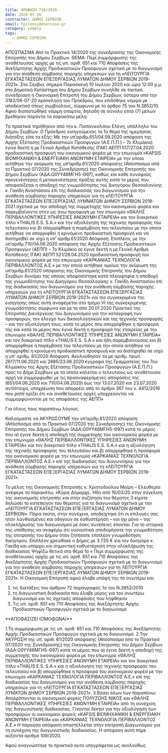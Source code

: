 ```yaml
---
title: ΑΠΟΦΑΣΗ 710/2020
date: 2020-07-16
contractor: ΔΗΜΟΣ ΣΕΡΒΙΩΝ
email: tpitenis@dservion.gr
category: comply
tags:
   - ΔΗΜΟΣ-ΣΕΡΒΙΩΝ
---
```

<p>
<!--center-->ΑΠΟΣΠΑΣΜΑ<!--/center-->
Από το Πρακτικό 14/2020 της συνεδρίασης της Οικονοµικής Επιτροπής του ∆ήµου Σερβίων.
ΘΕΜΑ: Περί συµµόρφωσης της αναθέτουσας αρχής µε τις υπ. αριθ. 651 και 710 Αποφάσεις της Ανεξάρτητης Αρχής Προδικαστικών Προσφυγών σχετικά µε το διαγωνισµό για την ανάθεση σύµβασης παροχής υπηρεσιών για τη «ΛΕΙΤΟΥΡΓΙΑ ΕΓΚΑΤΑΣΤΑΣΕΩΝ ΕΠΕΞΕΡΓΑΣΙΑΣ ΛΥΜΑΤΩΝ ∆ΗΜΟΥ ΣΕΡΒΙΩΝ 2019-2021».
Στα Σέρβια, σήµερα Παρασκευή 10 Ιουλίου 2020 και ώρα 12:00 µ.µ. στο ∆ηµοτικό Κατάστηµα του ∆ήµου Σερβίων συνήλθε σε τακτική συνεδρίαση η Οικονοµική Επιτροπή του ∆ήµου Σερβίων, ύστερα από την 3182/06-07-20 πρόσκληση του Προέδρου, που επιδόθηκε νόµιµα µε αποδεικτικό στους συµβούλους, σύµφωνα µε το άρθρο 75 του Ν.3852/10. Αφού διαπιστώθηκε νόµιµη απαρτία, δηλαδή σε σύνολο επτά (7) µελών βρέθηκαν παρόντα τα παρακάτω µέλη:


Τα πρακτικά τηρήθηκαν από την κ. Παπανικολάου Ελένη, υπάλληλο του ∆ήµου Σερβίων. Ο Πρόεδρος εισηγούµενος το 1ο θέµα της ηµερήσιας διάταξης είπε τα εξής:
Με την υπ’αριθµ.651/04.06.2020 απόφαση της Αρχής Εξέτασης Προδικαστικών Προσφυγών (Α.Ε.Π.Π.) – 7ο Κλιµάκιο) έγινε δεκτή η µε Γενικό Αριθµό Κατάθεσης (ΓΑΚ) ΑΕΠΠ 517/27.04.2020 προδικαστική προσφυγή του οικονοµικού φορέα µε την επωνυµία «KAFSIS ΒΙΟΜΗΧΑΝΙΚΗ & ΕΝΕΡΓΕΙΑΚΗ ΑΝΩΝΥΜΗ ΕΤΑΙΡΕΙΑ» µε την οποία αιτήθηκε την ακύρωση της υπ’αριθµ.61/2020 απόφασης (Απόσπασµα από το Πρακτικό 07/2020 της Συνεδρίασης) της Οικονοµικής Επιτροπής του ∆ήµου Σερβίων (Α∆Α:Ω0ΥΥ46ΜΓΗ5-Θ97), καθώς και κάθε συναφούς προγενέστερης ή µεταγενέστερης πράξης αυτής κατά το µέρος που αποφασίζεται η αποδοχή της γνωµοδότησης του ∆ικηγόρου Θεσσαλονίκης κ. Γακίδη Αναστάσιου επί της διαδικασίας του διαγωνισµού για την ανάθεση σύµβασης παροχής υπηρεσιών για τη «ΛΕΙΤΟΥΡΓΙΑ ΕΓΚΑΤΑΣΤΑΣΕΩΝ ΕΠΕΞΕΡΓΑΣΙΑΣ ΛΥΜΜΑΤΩΝ ∆ΗΜΟΥ ΣΕΡΒΙΩΝ 2019-2021 σχετικά µε την αποδοχή της συµµετοχής του οικονοµικού φορέα και παρεµβαίνοντα στην ως άνω προσφυγή µε την επωνυµία «ΘΑΛΗΣ ΠΕΡΙΒΑΛΛΟΝΤΙΚΕΣ ΥΠΗΡΕΣΙΕΣ ΑΝΩΝΥΜΗ ΕΤΑΙΡΕΙΑ» και τον διακριτικό τίτλο «THALIS E.S. S.A.» και την αξιολόγηση της τεχνικής προσφοράς του τελευταίου και β) απορρίφθηκε η παρέµβαση του τελευταίου µε την οποία αιτήθηκε να απορριφθεί η κρινόµενη προδικαστική προσφυγή και να διατηρηθεί σε ισχύ η υπ’ αριθµ.61/2020 Απόφαση.
Επιπλέον, µε την υπ’αριθµ.710/04.06.2020 απόφαση της Αρχής Εξέτασης Προδικαστικών Προσφυγών (ΑΕΠΠ) – 7ο Κλιµάκιο α) έγινε δεκτή η µε Γενικό Αριθµό Κατάθεσης (ΓΑΚ) ΑΕΠΠ 521/28.04.2020 προδικαστική προσφυγή του οικονοµικού φορέα µε την επωνυµία
«ΚΑΡΚΑΝΙΑΣ ΤΕΧΝΟΛΟΓΙΑ ΠΕΡΙΒΑΛΛΟΝΤΟΣ Α.Ε.» µε την οποία αιτήθηκε οµοίως την ακύρωση της υπ’αριθµ.61/2020 απόφασης της Οικονοµικής Επιτροπής του ∆ήµου Σερβίων δυνάµει της οποίας αποφασίστηκε κατά πλειοψηφία η αποδοχή της γνωµοδότησης του
∆ικηγόρου Θεσσαλονίκης κ. Γακίδη Αναστασίου επί της διαδικασίας του διαγωνισµού για την ανάθεση σύµβασης παροχής υπηρεσιών για τη «ΛΕΙΤΟΥΡΓΙΑ ΕΓΚΑΤΑΣΤΑΣΕΩΝ ΕΠΕΞΕΡΓΑΣΙΑΣ ΛΥΜΑΤΩΝ ∆ΗΜΟΥ ΣΕΡΒΙΩΝ 2019-2021» και πιο συγκεκριµένα της εισήγησης όπως αυτή αναφέρεται στο τµήµα VI της συγκεκριµένης γνωµοδότησης σύµφωνα και µε το από 20.01.2020 Πρακτικό της Επιτροπής ∆ιενέργειας του ∆ιαγωνισµού για την καταγραφή των προσφορών, τον έλεγχο των δικαιολογητικών και της τεχνικής προσφοράς –
και την αξιολόγησή τους, κατά το µέρος που απορρίφθηκε η προσφορά της και κατά το µέρος που έγινε δεκτή η προσφορά της εταιρείας µε την επωνυµία «ΘΑΛΗΣ ΠΕΡΙΒΑΛΛΟΝΤΙΚΕΣ ΥΠΗΡΕΣΙΕΣ ΑΝΩΝΥΜΗ ΕΤΑΙΡΕΙΑ» και τον διακριτικό τίτλο «THALIS E.S. S.A.» και ήδη παρεµβαίνουσας και β) απορρίφθηκε η παρέµβαση του τελευταίου µε την οποία αιτήθηκε να απορριφθεί η κρινόµενη προδικαστική προσφυγή και να διατηρηθεί σε ισχύ η υπ’ αριθµ. 61/2020 Απόφαση.
Ακολούθησαν τα µε αριθµ. πρωτ. 2617/11.06.2020 και 2885/23.06.2020 έγγραφα της Γραµµατείας του 7ου Κλιµακίου της Αρχής Εξέτασης Προδικαστικών Προσφυγών (Α.Ε.Π.Π.) προς το ∆ήµο Σερβίων µε τα οποία καλείται ο τελευταίος ως αναθέτουσα αρχή να συµµορφωθεί µε τις προαναφερόµενες αποφάσεις της (651/04.06.2020 και 710/04.06.2020) έως την 13.07.2020 και 23.07.2020 αντίστοιχα, υποχρέωση που απορρέει από το άρθρο 367 του ν. 4412/2016 που ρητά ορίζει ότι «οι αναθέτουσες αρχές υποχρεούνται να συµµορφώνονται µε τις αποφάσεις της ΑΕΠΠ»

<!--center-->Για όλους τους παραπάνω λόγους<!--/center-->
Καλούµαστε να ΑΚΥΡΩΣΟΥΜΕ την υπ’αριθµ.61/2020 απόφαση (Απόσπασµα από το Πρακτικό 07/2020 της Συνεδρίασης) της Οικονοµικής Επιτροπής του ∆ήµου Σερβίων (Α∆Α:Ω0ΥΥ46ΜΓΗ5-Θ97) κατά το µέρος που α) έγινε δεκτή η αποδοχή της συµµετοχής του οικονοµικού φορέα µε την επωνυµία «ΘΑΛΗΣ ΠΕΡΙΒΑΛΛΟΝΤΙΚΕΣ ΥΠΗΡΕΣΙΕΣ ΑΝΩΝΥΜΗ ΕΤΑΙΡΕΙΑ» και τον διακριτικό τίτλο «THALIS E.S. S.A.» και η αξιολόγηση της τεχνικής προσφοράς του τελευταίου και β) απορρίφθηκε η προσφορά του οικονοµικού φορέα µε την επωνυµία «ΚΑΡΚΑΝΙΑΣ ΤΕΧΝΟΛΟΓΙΑ ΠΕΡΙΒΑΛΛΟΝΤΟΣ Α.Ε.» επί της διαδικασίας του διαγωνισµού για την ανάθεση σύµβασης παροχής υπηρεσιών για τη «ΛΕΙΤΟΥΡΓΙΑ ΕΓΚΑΤΑΣΤΑΣΕΩΝ ΕΠΕΞΕΡΓΑΣΙΑΣ ΛΥΜΑΤΩΝ ∆ΗΜΟΥ ΣΕΡΒΙΩΝ 2019-2021».

Το µέλος της Οικονοµικής Επιτροπής κ. Χριστοδούλου Μαίρη – Ελευθερία ανέφερε τα παρακάτω:
«Κύριε ∆ήµαρχε,
Ήδη από 16/03/20 στην σύγκλιση της οικονοµικής επιτροπής και στην συζήτηση του θέµατος 3 είχατε δηλώσει το κατεπείγον του θέµατος για το διαγωνισµό σχετικά µε την «ΛΕΙΤΟΥΡΓΙΑ ΕΓΚΑΤΑΣΤΑΣΕΩΝ ΕΠΕΞΕΡΓΑΣΙΑΣ ΛΥΜΑΤΩΝ ∆ΗΜΟΥ ΣΕΡΒΙΩΝ». Πάρα ταύτα, στην συνέχεια, αποδείχτηκε ότι οι επιλογές σας ήταν λανθασµένες και οδηγούν σε καθυστέρηση – και όχι µόνο – της ολοκλήρωσης του διαγωνισµού µε όσες συνέπειες έπονται. Για το ιστορικό της υπόθεσης να αναφέρω ότι ουσιαστικά αποδοµήσατε την γνωµοδότηση της επιτροπής του ∆ήµου όταν ζητήσατε επιπλέον γνωµοδότηση δικηγόρου. Επιπλέον χρεώθηκε ο ∆ήµος µε 3.720 € για τον δικηγόρο κ. Γακίδη και υπάρχει και σηµαντική καθυστέρηση στην ολοκλήρωση της διαδικασίας
Ψηφίζω θετικά στο θέµα 1ο « Περί συµµόρφωσης της αναθέτουσας αρχής µε τις υπ. αριθ. 651 και 710 Αποφάσεις της Ανεξάρτητης Αρχής Προδικαστικών Προσφυγών σχετικά µε το διαγωνισµό για την ανάθεση σύµβασης παροχής υπηρεσιών για τη ΛΕΙΤΟΥΡΓΙΑ ΕΓΚΑΤΑΣΤΑΣΕΩΝ ΕΠΕΞΕΡΓΑΣΙΑΣ ΛΥΜΑΤΩΝ ∆ΗΜΟΥ ΣΕΡΒΙΩΝ 2019-2021».
Η Οικονοµική Επιτροπή αφού έλαβε υπόψη της τα ανωτέρω και:
1) τις διατάξεις του άρθρου 72 παράγραφος 1α του Ν.3852/2010
2) τη διαγωνιστική διαδικασία που έλαβε µέρος για τον ανωτέρω διαγωνισµό και τις σχετικές αποφάσεις που λήφθηκαν
3) Τις υπ. αριθ. 651 και 710 Αποφάσεις της Ανεξάρτητης Αρχής Προδικαστικών Προσφυγών σχετικά µε το διαγωνισµό

<!--center-->**ΑΠΟΦΑΣΙΖΕΙ (ΟΜΟΦΩΝΑ)**<!--/center-->
1.Τη συµµόρφωση µε τις υπ. αριθ. 651 και 710 Αποφάσεις της Ανεξάρτητης Αρχής Προδικαστικών Προσφυγών σχετικά µε το διαγωνισµό.
2.Την ΑΚΥΡΩΣΗ της υπ. αριθ. 61/2020 απόφασης (Απόσπασµα από το Πρακτικό 07/2020 της Συνεδρίασης) της Οικονοµικής Επιτροπής του ∆ήµου Σερβίων (Α∆Α:Ω0ΥΥ46ΜΓΗ5-Θ97) κατά το µέρος που α) έγινε δεκτή η αποδοχή της συµµετοχής του οικονοµικού φορέα
µε την επωνυµία «ΘΑΛΗΣ ΠΕΡΙΒΑΛΛΟΝΤΙΚΕΣ ΥΠΗΡΕΣΙΕΣ ΑΝΩΝΥΜΗ ΕΤΑΙΡΕΙΑ» και τον διακριτικό τίτλο «THALIS E.S. S.A.» και η αξιολόγηση της τεχνικής προσφοράς του τελευταίου και β) απορρίφθηκε η προσφορά του οικονοµικού φορέα µε την επωνυµία «ΚΑΡΚΑΝΙΑΣ ΤΕΧΝΟΛΟΓΙΑ ΠΕΡΙΒΑΛΛΟΝΤΟΣ Α.Ε.» επί της διαδικασίας του διαγωνισµού για την ανάθεση σύµβασης παροχής υπηρεσιών για τη «ΛΕΙΤΟΥΡΓΙΑ ΕΓΚΑΤΑΣΤΑΣΕΩΝ ΕΠΕΞΕΡΓΑΣΙΑΣ ΛΥΜΑΤΩΝ ∆ΗΜΟΥ ΣΕΡΒΙΩΝ 2019-2021».
3.Βάσει όλων των παραπάνω: Απορρίπτονται οι οικονοµικοί φορείς ΠΟΛΥΖΩΗΣ ΝΙΚΟΣ και «ΘΑΛΗΣ ΠΕΡΙΒΑΛΛΟΝΤΙΚΕΣ ΥΠΗΡΕΣΙΕΣ ΑΝΩΝΥΜΗ ΕΤΑΙΡΕΙΑ» από τη συνέχιση της διαγωνιστικής διαδικασίας. Γίνονται δεκτοί για την αξιολόγηση των προσφορών οι οικονοµικοί φορείς «KAFSIS ΒΙΟΜΗΧΑΝΙΚΗ & ΕΝΕΡΓΕΙΑΚΗ ΑΝΩΝΥΜΗ ΕΤΑΙΡΕΙΑ» και «ΚΑΡΚΑΝΙΑΣ ΤΕΧΝΟΛΟΓΙΑ ΠΕΡΙΒΑΛΛΟΝΤΟΣ Α.Ε.»
Η παρούσα απόφαση αποστέλλεται στην επιτροπή ∆ιαγωνισµού για τη συνέχιση της διαγωνιστικής διαδικασίας.
Η απόφαση αυτή πήρε αύξοντα αριθµό 109/2020.
<!--center-->Αφού αναγνώστηκε το πρακτικό αυτό υπογράφεται ως ακολούθως<!--/center-->
</p>